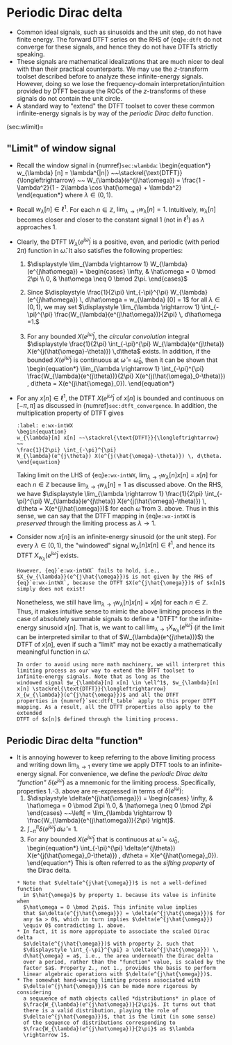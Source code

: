 # Periodic Dirac delta

* Common ideal signals, such as sinusoids and the unit step, do not
  have finite energy. The forward DTFT series on the RHS of
  {eq}`e:dtft` do not converge for these signals, and hence they do not
  have DTFTs strictly speaking.
* These signals are mathematical idealizations that are much nicer to
  deal with than their practical counterparts. We may use the
  $z$-transform toolset described before to analyze these
  infinite-energy signals. However, doing so we lose the
  frequency-domain interpretation/intuition provided by DTFT because
  the ROCs of the $z$-transforms of these signals do not contain the
  unit circle.
* A standard way to "extend" the DTFT toolset to cover these common
  infinite-energy signals is by way of the *periodic Dirac delta*
  function.

(sec:wlimit)=
## "Limit" of window signal
* Recall the window signal in {numref}`sec:wlambda`:
  \begin{equation*}
  w_{\lambda} [n] = \lambda^{|n|} 
  ~~\stackrel{\text{DTFT}}{\longleftrightarrow} ~~
  W_{\lambda}(e^{j\hat\omega})
  = \frac{1 - \lambda^2}{1 - 2\lambda \cos \hat{\omega} + \lambda^2}
  \end{equation*}
  where $\lambda \in (0,1)$.

* Recall $w_{\lambda} [n] \in \ell^1$. For each $n \in \mathbb{Z}$,
  $\lim_{\lambda \rightarrow 1} w_{\lambda} [n] = 1$. 
  Intuitively, $w_{\lambda} [n]$ becomes closer
  and closer to the constant signal $1$ (not in $\ell^1$) as 
  $\lambda$ approaches $1$.

* Clearly, the DTFT $W_{\lambda}(e^{j\hat\omega})$ is a positive,
even, and periodic (with period $2\pi$) function in $\hat\omega$. It
also satisfies the following properties:
    1. $\displaystyle \lim_{\lambda \rightarrow 1} W_{\lambda}(e^{j\hat\omega}) = 
    \begin{cases}
    \infty, & \hat\omega = 0 \bmod 2\pi \\
    0, & \hat\omega \neq 0 \bmod 2\pi.
    \end{cases}$
    2. Since $\displaystyle \frac{1}{2\pi} \int_{-\pi}^{\pi} W_{\lambda}(e^{j\hat\omega})
    \, d\hat\omega =  w_{\lambda} [0] = 1$ for all $\lambda \in
    (0,1)$, we may set
    $\displaystyle \lim_{\lambda \rightarrow 1} \int_{-\pi}^{\pi} 
    \frac{W_{\lambda}(e^{j\hat\omega})}{2\pi} \, d\hat\omega =1.$
    
    3. For any bounded $X(e^{j\hat{\omega}})$, the *circular
    convolution* integral $\displaystyle \frac{1}{2\pi} \int_{-\pi}^{\pi}
    W_{\lambda}(e^{j\theta}) X(e^{j(\hat{\omega}-\theta)}) \,d\theta$
    exists. In addition, if the bounded $X(e^{j\hat{\omega}})$ is
    continuous at $\hat{\omega} = \hat{\omega}_0$, then it can be shown that
    \begin{equation*}
     \lim_{\lambda \rightarrow 1} \int_{-\pi}^{\pi} 
    \frac{W_{\lambda}(e^{j\theta})}{2\pi} X(e^{j(\hat{\omega}_0-\theta)}) \, d\theta =
    X(e^{j\hat{\omega}_0}).
    \end{equation*} 

* For any $x[n] \in \ell^1$, the DTFT $X(e^{j\hat{\omega}})$ of
  $x[n]$ is bounded and continuous on $[-\pi,\pi]$ as discussed in
  {numref}`sec:dtft_convergence`. In addition, the multiplication
  property of DTFT gives
  ```{math}
  :label: e:wx-intWX
  \begin{equation}
  w_{\lambda}[n] x[n] ~~\stackrel{\text{DTFT}}{\longleftrightarrow} ~~
  \frac{1}{2\pi} \int_{-\pi}^{\pi}
  W_{\lambda}(e^{j\theta}) X(e^{j(\hat{\omega}-\theta)}) \, d\theta.
  \end{equation}
  ```
  Taking limit on the LHS of {eq}`e:wx-intWX`, $\lim_{\lambda \rightarrow 1}
  w_{\lambda}[n] x[n] = x[n]$ for each $n \in \mathbb{Z}$ because
  $\lim_{\lambda \rightarrow 1}  w_{\lambda}[n] = 1$ as discussed above.
  On the RHS, we have $\displaystyle \lim_{\lambda \rightarrow 1} 
  \frac{1}{2\pi} \int_{-\pi}^{\pi} W_{\lambda}(e^{j\theta}) X(e^{j(\hat{\omega}-\theta)})
  \, d\theta = X(e^{j\hat{\omega}})$ for each $\hat{\omega}$ from 3.
  above. Thus in this sense, we can say that the DTFT mapping in
  {eq}`e:wx-intWX` is *preserved* through the limiting process as
  $\lambda \rightarrow 1$.
  
* Consider now $x[n]$ is an infinite-energy sinusoid (or the unit
  step). For every $\lambda \in (0,1)$, the "windowed" signal 
  $w_{\lambda}[n] x[n] \in \ell^1$, and hence its DTFT
  $X_{w_{\lambda}}(e^{j\hat{\omega}})$ exists. 
  ```{caution}
  However, {eq}`e:wx-intWX` fails to hold, i.e.,
  $X_{w_{\lambda}}(e^{j\hat{\omega}})$ is not given by the RHS of
  {eq}`e:wx-intWX`, because the DTFT $X(e^{j\hat{\omega}})$ of $x[n]$
  simply does not exist!
  ```
  Nonetheless, we still have $\lim_{\lambda \rightarrow 1} w_{\lambda}[n] x[n] =
  x[n]$ for each $n \in \mathbb{Z}$. Thus, it makes intuitive sense to
  mimic the above limiting process in the case of absolutely summable signals to
  define a "DTFT" for the infinite-energy sinusoid $x[n]$. That is, we want to
  call $\lim_{\lambda \rightarrow 1}
  X_{w_{\lambda}}(e^{j\hat{\omega}})$ (if the limit can be interpreted
  similar to that of $W_{\lambda}(e^{j\theta})}$) the DTFT of $x[n]$,
  even if such a "limit" may not be exactly a mathematically
  meaningful function in $\hat{\omega}$.
  ```{tip}
  In order to avoid using more math machinery, we will interpret this
  limiting process as our way to extend the DTFT toolset to
  infinite-energy signals. Note that as long as the
  windowed signal $w_{\lambda}[n] x[n] \in \ell^1$, $w_{\lambda}[n]
  x[n] \stackrel{\text{DTFT}}{\longleftrightarrow}
  X_{w_{\lambda}}(e^{j\hat{\omega}})$ and all the DTFT
  properties in {numref}`sec:dtft_table` apply to this proper DTFT
  mapping. As a result, all the DTFT properties also apply to the extended
  DTFT of $x[n]$ defined through the limiting process.
  ```

## Periodic Dirac delta "function"
* It is annoying however to keep referring to the above limiting
process and writing down $\lim_{\lambda \rightarrow 1}$ every time we
apply DTFT tools to an infinite-energy signal. For convenience, we
define the *periodic Dirac delta "function"*
$\delta(e^{j\hat{\omega}})$ as a mnemonic for the limiting
process. Specifically, properties 1.-3. above are re-expressed in
terms of $\delta(e^{j\hat{\omega}})$:
  1. $\displaystyle \delta(e^{j\hat{\omega}}) = 
      \begin{cases}
      \infty, & \hat\omega = 0 \bmod 2\pi \\
      0, & \hat\omega \neq 0 \bmod 2\pi
      \end{cases}
       ~~\left[ = \lim_{\lambda \rightarrow 1}
      \frac{W_{\lambda}(e^{j\hat\omega})}{2\pi} \right]$.
  2. $\displaystyle \int_{-\pi}^{\pi} \delta(e^{j\hat{\omega}}) \,
      d\hat{\omega} = 1$.
  3. For any bounded $X(e^{j\hat{\omega}})$ that is continuous at
     $\hat{\omega} = \hat{\omega}_0$,
     \begin{equation*}
     \int_{-\pi}^{\pi}
     \delta(e^{j\theta}) X(e^{j(\hat{\omega}_0-\theta)}) \, d\theta =
     X(e^{j\hat{\omega}_0}).
     \end{equation*}
      This is often referred to as the *sifting property* of the Dirac delta.
  ```{caution}
  * Note that $\delta(e^{j\hat{\omega}})$ is not a well-defined function
    in $\hat{\omega}$ by property 1. because its value is infinite when
    $\hat\omega = 0 \bmod 2\pi$. This infinite value implies
    that $a\delta(e^{j\hat{\omega}}) = \delta(e^{j\hat{\omega}})$ for
    any $a > 0$, which in turn implies $\delta(e^{j\hat{\omega}})
    \equiv 0$ contradicting 1. above. 
  * In fact, it is more appropiate to associate the scaled Dirac delta
    $a\delta(e^{j\hat{\omega}})$ with property 2. such that 
    $\displaystyle \int_{-\pi}^{\pi} a \delta(e^{j\hat{\omega}}) \,
    d\hat{\omega} = a$, i.e., the area underneath the Dirac delta
    over a period, rather than the "function" value, is scaled by the
    factor $a$. Property 2., not 1., provides the basis to perform
    linear algebraic operations with $\delta(e^{j\hat{\omega}})$.
  * The somewhat hand-waving limiting process associated with 
    $\delta(e^{j\hat{\omega}})$ can be made more rigorous by considering
    a sequuence of math objects called *distributions* in place of
    $\frac{W_{\lambda}(e^{j\hat\omega})}{2\pi}$. It turns out that
    there is a valid distribution, playing the role of
    $\delta(e^{j\hat{\omega}})$, that is the limit (in some sense)
    of the sequence of distributions corresponding to 
    $\frac{W_{\lambda}(e^{j\hat\omega})}{2\pi}$ as $\lambda
    \rightarrow 1$.
  ```
